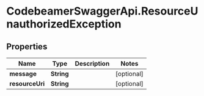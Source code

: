 # CodebeamerSwaggerApi.ResourceUnauthorizedException

## Properties
Name | Type | Description | Notes
------------ | ------------- | ------------- | -------------
**message** | **String** |  | [optional] 
**resourceUri** | **String** |  | [optional] 
